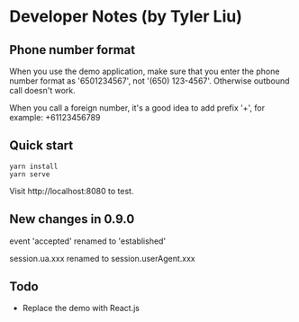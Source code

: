 # Developer Notes (by Tyler Liu)

## Phone number format

When you use the demo application, make sure that you enter the phone number format as '6501234567', not '(650) 123-4567'.
Otherwise outbound call doesn't work.

When you call a foreign number, it's a good idea to add prefix '+', for example: +61123456789


## Quick start

```
yarn install
yarn serve
```

Visit http://localhost:8080 to test.


## New changes in 0.9.0

event 'accepted' renamed to 'established'

session.ua.xxx renamed to session.userAgent.xxx


## Todo

- Replace the demo with React.js
